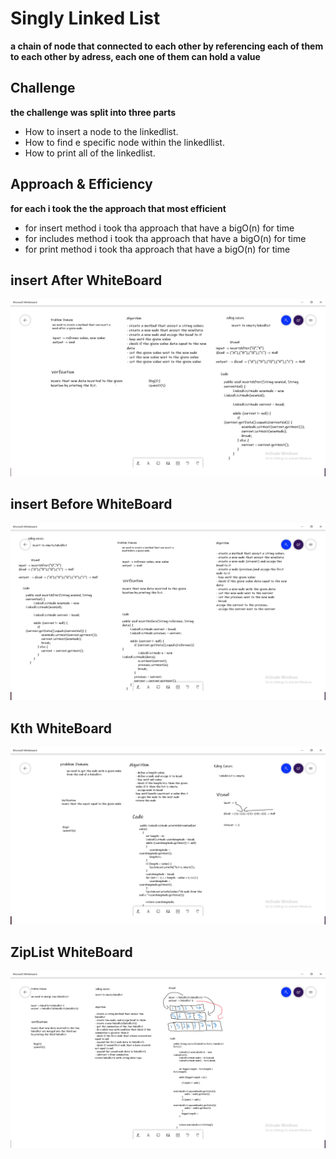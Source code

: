 # Singly Linked List
**a chain of node that connected to each other by referencing
each of them to each other by adress, each one of them can hold
a value**

## Challenge
**the challenge was split into three parts**

- How to insert a node to the linkedlist.
- How to find e specific node within the linkedllist.
- How to print all of the linkedlist.

## Approach & Efficiency
**for each i took the the approach that most efficient**

- for insert method i took tha approach that have a bigO(n) for time
- for includes method i took tha approach that have a bigO(n) for time
- for print method i took tha approach that have a bigO(n) for time


## insert After WhiteBoard

![WhiteBoard](insertAfter.png)

## insert Before WhiteBoard

![WhiteBoard](insertBefore.png)

## Kth WhiteBoard

![WhiteBoard](Kth.png)

## ZipList WhiteBoard

![WhiteBoard](ziplistwhiteboard.png)

